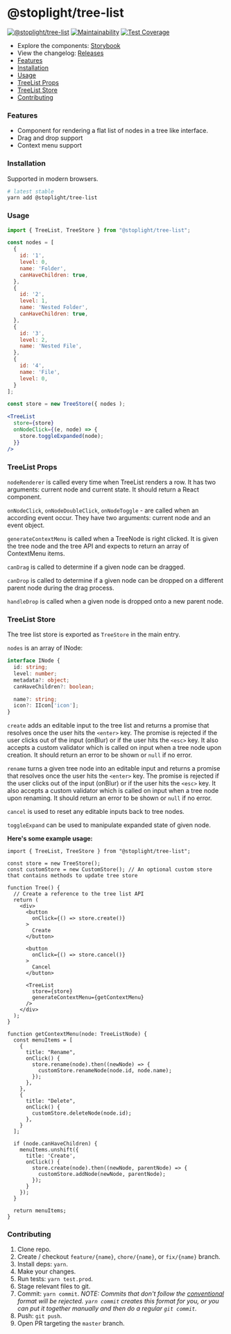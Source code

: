 # @stoplight/tree-list

[![@stoplight/tree-list](https://img.shields.io/npm/v/@stoplight/tree-list.svg)](https://www.npmjs.com/package/@stoplight/tree-list) [![Maintainability](https://api.codeclimate.com/v1/badges/5873a5e9df9590071bc9/maintainability)](https://codeclimate.com/repos/5c0607a04434ef5e6a0005d4/maintainability) [![Test Coverage](https://api.codeclimate.com/v1/badges/5873a5e9df9590071bc9/test_coverage)](https://codeclimate.com/repos/5c0607a04434ef5e6a0005d4/test_coverage)

<!-- SUMMARY -->

- Explore the components: [Storybook](https://stoplightio.github.io/tree-list)
- View the changelog: [Releases](https://github.com/stoplightio/tree-list/releases)
- [Features](#features)
- [Installation](#installation)
- [Usage](#usage)
- [TreeList Props](#treelist-props)
- [TreeList Store](#treelist-store)
- [Contributing](#contributing)

### Features

- Component for rendering a flat list of nodes in a tree like interface.
- Drag and drop support
- Context menu support

### Installation

Supported in modern browsers.

```bash
# latest stable
yarn add @stoplight/tree-list
```

### Usage

```jsx
import { TreeList, TreeStore } from "@stoplight/tree-list";

const nodes = [
  {
    id: '1',
    level: 0,
    name: 'Folder',
    canHaveChildren: true,
  },
  {
    id: '2',
    level: 1,
    name: 'Nested Folder',
    canHaveChildren: true,
  },
  {
    id: '3',
    level: 2,
    name: 'Nested File',
  },
  {
    id: '4',
    name: 'File',
    level: 0,
  }
];

const store = new TreeStore({ nodes );

<TreeList
  store={store}
  onNodeClick={(e, node) => {
    store.toggleExpanded(node);
  }}
/>
```

### TreeList Props

`nodeRenderer` is called every time when TreeList renders a row. It has two arguments: current node and current state. It should return a React component.

`onNodeClick`, `onNodeDoubleClick`, `onNodeToggle` - are called when an according event occur. They have two arguments: current node and an event object.

`generateContextMenu` is called when a TreeNode is right clicked. It is given the tree node and the tree API and expects to return an array of ContextMenu items.

`canDrag` is called to determine if a given node can be dragged.

`canDrop` is called to determine if a given node can be dropped on a different parent node during the drag process.

`handleDrop` is called when a given node is dropped onto a new parent node.

### TreeList Store

The tree list store is exported as `TreeStore` in the main entry.

`nodes` is an array of INode:

```ts
interface INode {
  id: string;
  level: number;
  metadata?: object;
  canHaveChildren?: boolean;

  name?: string;
  icon?: IIcon['icon'];
}
```

`create` adds an editable input to the tree list and returns a promise that resolves once the user hits the `<enter>` key. The promise is rejected if the user clicks out of the input (onBlur) or if the user hits the `<esc>` key.
It also accepts a custom validator which is called on input when a tree node upon creation. It should return an error to be shown or `null` if no error.

`rename` turns a given tree node into an editable input and returns a promise that resolves once the user hits the `<enter>` key. The promise is rejected if the user clicks out of the input (onBlur) or if the user hits the `<esc>` key.
It also accepts a custom validator which is called on input when a tree node upon renaming. It should return an error to be shown or `null` if no error.

`cancel` is used to reset any editable inputs back to tree nodes.

`toggleExpand` can be used to manipulate expanded state of given node.

**Here's some example usage:**

```tsx
import { TreeList, TreeStore } from "@stoplight/tree-list";

const store = new TreeStore();
const customStore = new CustomStore(); // An optional custom store that contains methods to update tree store

function Tree() {
  // Create a reference to the tree list API
  return (
    <div>
      <button
        onClick={() => store.create()}
      >
        Create
      </button>

      <button
        onClick={() => store.cancel()}
      >
        Cancel
      </button>

      <TreeList
        store={store}
        generateContextMenu={getContextMenu}
      />
    </div>
  );
}

function getContextMenu(node: TreeListNode) {
  const menuItems = [
    {
      title: "Rename",
      onClick() {
        store.rename(node).then((newNode) => {
          customStore.renameNode(node.id, node.name);
        });
      },
    },
    {
      title: "Delete",
      onClick() {
        customStore.deleteNode(node.id);
      },
    }
  ];

  if (node.canHaveChildren) {
    menuItems.unshift({
      title: 'Create',
      onClick() {
        store.create(node).then((newNode, parentNode) => {
          customStore.addNode(newNode, parentNode);
        });
      }
    });
  }

  return menuItems;
}
```

### Contributing

1. Clone repo.
2. Create / checkout `feature/{name}`, `chore/{name}`, or `fix/{name}` branch.
3. Install deps: `yarn`.
4. Make your changes.
5. Run tests: `yarn test.prod`.
6. Stage relevant files to git.
7. Commit: `yarn commit`. _NOTE: Commits that don't follow the [conventional](https://github.com/marionebl/commitlint/tree/master/%40commitlint/config-conventional) format will be rejected. `yarn commit` creates this format for you, or you can put it together manually and then do a regular `git commit`._
8. Push: `git push`.
9. Open PR targeting the `master` branch.
